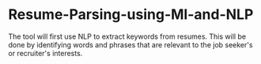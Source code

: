 # Resume-Parsing-using-Ml-and-NLP
The tool will first use NLP to extract keywords from resumes. This will be done by identifying words and phrases that are relevant to the job seeker's or recruiter's interests.
